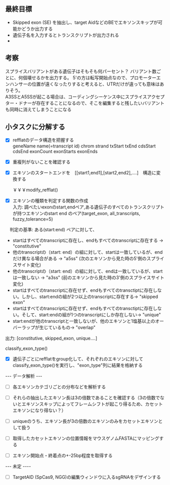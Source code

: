 ## 最終目標
- Skipped exon (SE) を抽出し、target AidなどのBEでエキソンスキップが可能かどうか出力する
- 遺伝子名を入力するとトランスクリプトが出力される
- 

## 考察
スプライスバリアントがある遺伝子はそもそも何パーセント？
バリアント数ごとに、何個壊せるかを出力する。
5'の方は転写開始点なので、プロモーターエンハンサーの位置が遠くなったりすると考えると、UTRだけが違っても意味はありそう。  
A3SSとA5SSが起こる場合は、コーディングシーケンス中にスプライスアクセプター・ドナーが存在することになるので、そこを編集すると残したいバリアントも同時に消えてしまうことになる  


## 小タスクに分解する
- [x] refflatのデータ構造を把握する  
geneName name(=transcript id) chrom strand  txStart txEnd  cdsStart cdsEnd exonCount exonStarts exonEnds  

- [x] 重複列がないことを確認する  

- [x] エキソンのスタートエンドを　[[start1,end1],[start2,end2],....]　構造に変換する    
  
  ￥￥￥modify_refflat()  

- [x] エキソンの種類を判定する関数の作成    
  入力: 調べたいexonのstart,endペア,ある遺伝子のすべてのトランスクリプトが持つエキソンのstart end のペア(target_exon, all_transcripts, fuzzy_tolerance=5)    

　判定の基準: ある(start:end) ペアに対して、  

  - startはすべてのtranscriptに存在し、endもすべてのtranscriptに存在する → "constitutive"  
  - 他のtranscriptの（start: end）の組に対して、startは一致しているが、endだけ異なる場合がある  → "a5ss" (次のエキソンから見た時の5'側のスプライスサイト変化)  
  - 他のtranscriptの（start: end）の組に対して、endは一致しているが、startは一致しない → "a3ss" (前のエキソンから見た時の3'側のスプライスサイト変化)
  - startはすべてのtranscriptに存在せず、endもすべてのtransctiptに存在しない。しかし、start:endの組が2つ以上のtranscriptに存在する→ "skipped exon"  
  - startはすべてのtranscriptに存在せず、endもすべてのtransctiptに存在しない。そして、start:endの組が1つのtranscriptにしか存在しない→ "unique"  
  - start:endが他のtranscriptと一致しないが、他のエキソンと1塩基以上のオーバーラップが生じているもの→ "overlap" 

  出力: [constitutive, skipped_exon, unique....]
  
  classify_exon_type()

- [x] 遺伝子ごとにrefflatをgroup化して、それぞれのエキソンに対してclassify_exon_type()を実行し、"exon_type"列に結果を格納する

--- データ解析 ---  

- [ ] 各エキソンカテゴリごとの分布などを解析する
- [ ] それらの抽出したエキソン長は3の倍数であることを確認する（3の倍数でないとエキソンスキップによってフレームシフトが起こり得るため、カセットエキソンになり得ない？）  
- [ ] uniqueのうち、エキソン長が3の倍数のエキソンのみをカセットエキソンとして扱う

- [ ] 取得したカセットエキソンの位置情報をマウスゲノムFASTAにマッピングする  
- [ ] エキソン開始点・終着点の+-25bp程度を取得する  

--- 未定 ----  
- [ ] TargetAID (SpCas9, NGG)の編集ウィンドウに入るsgRNAをデザインする